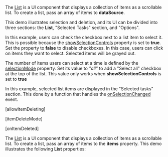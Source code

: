<!-- jQuery -->
The [List](/Documentation/ApiReference/UI_Widgets/dxList/) is a UI component that displays a collection of items as a scrollable list. To create a list, pass an array of items to **dataSource**. 

This demo illustrates selection and deletion, and its UI can be divided into three sections: the **List**, "Selected Tasks" section, and "Options". 

<!-- selection -->
In this example, users can check the checkbox next to a list item to select it. This is possible because the [showSelectionControls](/Documentation/ApiReference/UI_Widgets/dxList/Configuration/#showSelectionControls) property is set to **true**. Set the property to **false** to disable checkboxes. In this case, users can click on items they want to select. Selected items will be grayed out. 

The number of items users can select at a time is defined by the [selectionMode](/Documentation/ApiReference/UI_Widgets/dxList/Configuration/#selectionMode) property. Set its value to *"all"* to add a "Select all" checkbox at the top of the list. This value only works when **showSelectionControls** is set to **true**

In this example, selected list items are displayed in the "Selected tasks" section. This done by a function that handles the [onSelectionChanged](/Documentation/ApiReference/UI_Widgets/dxList/Configuration/#onSelectionChanged) event.




[allowItemDeleting]

[itemDeleteMode]

[onItemDeleted]


<!-- ANGULAR, etc -->
The [List](/Documentation/ApiReference/UI_Widgets/dxList/) is a UI component that displays a collection of items as a scrollable list. To create a list, pass an array of items to the **items** property. This demo illustrates the following  **List** properties: